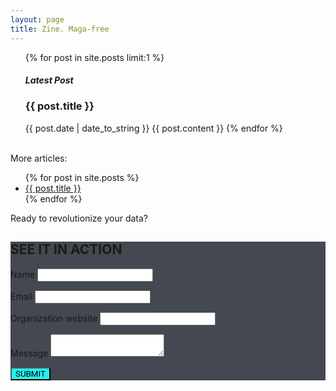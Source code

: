 ```yaml
---
layout: page
title: Zine. Maga-free
---
```


<ul>
  {% for post in site.posts limit:1 %}
    <h5>Latest Post</h5>
    <h3>{{ post.title }}</h3>
    <time datetime="{{ content.date | date_to_xmlschema }}" class="post-date">{{ post.date | date_to_string }}</time>
    {{ post.content }}
  {% endfor %}
</ul>

<br>
More articles:
<ul>
  {% for post in site.posts %}
    <li>
      <a href="{{ post.url }}">{{ post.title }}</a>
    </li>
  {% endfor %}
</ul>

Ready to revolutionize your data?

<form class="w3-container w3-card-4 spacer" style="background: #444851" method="POST" action="https://formspree.io/david@datapunks.ca">
  <h2 style="text-transform: uppercase">See it in action</h2>
  <p>      
  <label>Name</label>
  <input class="w3-input w3-border-0" type="text" name="Name"></p>
  <p>      
  <label>Email</label>
  <input class="w3-input w3-border-0" type="text" name="Email"></p>
  <p>      
  <label>Organization website</label>
  <input class="w3-input w3-border-0" type="text" name="Organization"></p>
  <p>      
  <label>Message</label>
  <textarea class="w3-input w3-border-0" type="text" name="Message"></textarea>
  <div id="submit-button">
  <button class="w3-btn spacer-small" id="submit-button" style="background:#23eeec; text-transform: uppercase; font-family:'roboto', sans-serif;">Submit</button>
  </div>
